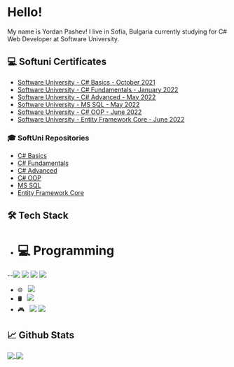 # Hello!
My name is Yordan Pashev! 
I live in Sofia, Bulgaria currently studying for C# Web Developer at Software University.

## :computer: Softuni Certificates

* [Software University - C# Basics - October 2021](https://softuni.bg/certificates/details/118236/44d7089c)
* [Software University - C# Fundamentals - January 2022](https://softuni.bg/certificates/details/130032/4b010168)
* [Software University - C# Advanced - May 2022](https://softuni.bg/certificates/details/136289/b534abad)
* [Software University - MS SQL - May 2022](https://softuni.bg/certificates/details/135044/d87979ae)
* [Software University - C# OOP - June 2022](https://softuni.bg/certificates/details/141075/0373070f)
* [Software University - Entity Framework Core - June 2022](https://softuni.bg/certificates/details/138461/2459459f)

### :mortar_board: SoftUni Repositories
* [C# Basics](https://github.com/YordanPashev/CSHarpBasic-October2021)
* [C# Fundamentals](https://github.com/YordanPashev/FundamentalsCSharp-Jan2022)
* [C# Advanced](https://github.com/YordanPashev/CSharpAdvanced-May2022)
* [C# OOP](https://github.com/YordanPashev/CSharpOOP-June2022)
* [MS SQL](https://github.com/YordanPashev/MSSQL-May2022)
* [Entity Framework Core](https://github.com/YordanPashev/EntityFrameworkCore-June2022)

## 🛠 Tech Stack 

- # **💻** Programming &nbsp; 
--![](https://img.shields.io/static/v1?label=Code&message=C%23&color=purple&style=plastic&logo=C-sharp) 
![](https://img.shields.io/static/v1?label=Code&message=HTML&color=critical&style=plastic&logo=HTML5)
![](https://img.shields.io/static/v1?label=Code&message=CSS&color=blue&style=plastic&logo=HTML5)
![](https://img.shields.io/static/v1?label=Code&message=SQL&color=9cf&style=plastic&logo=TransactSQL)
- 🌐 &nbsp; 
![](https://img.shields.io/static/v1?label=FrameWork&message=EF%20Core&color=purple&style=plastic&logo=EF)
- 🛢 &nbsp;
![](https://img.shields.io/static/v1?label=DB&message=MSSQL&color=yellow&style=plastic&logo=Microsoft%20SQL%20Server)
- 🎮 &nbsp; 
![](https://img.shields.io/static/v1?label=IDE&message=Visual%20Studio&color=purple&style=plastic&logo=visual-studio)
![](https://img.shields.io/static/v1?label=IDE&message=Visual%20Studio%20Code&color=blue&style=plastic&logo=visual-studio-code)



## :chart_with_upwards_trend: Github Stats
<a href="https://github.com/vassdeniss/vassdeniss">
  <img align="center" src="https://github-readme-stats.vercel.app/api?username=YordanPashev&line_height=27&count_private=true&show_icons=true&theme=great-gatsby&include_all_commits=true" />
</a>
<a href="https://github.com/vassdeniss/vassdeniss">
  <img align="center" src="https://github-readme-stats.vercel.app/api/top-langs/?username=YordanPashev&theme=chartreuse-dark&langs_count=3&hide=scss,less" />
</a>
